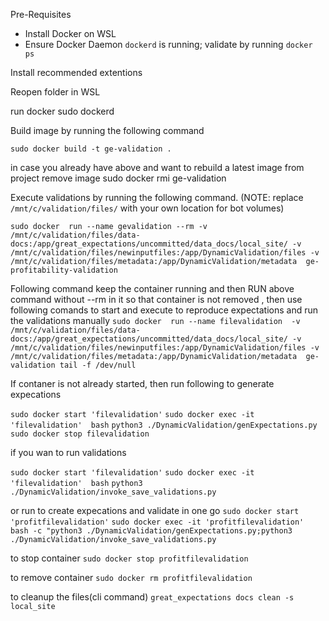 Pre-Requisites
- Install Docker on WSL
- Ensure Docker Daemon `dockerd` is running; validate by running `docker ps`

Install recommended extentions

Reopen folder in WSL

run docker 
sudo dockerd

Build image by running the following command

`sudo docker build -t ge-validation .`

in case you already have above and want to rebuild a latest image from project 
remove image 
sudo docker  rmi ge-validation

Execute validations by running the following command. (NOTE: replace `/mnt/c/validation/files/` with your own location for bot volumes)


`sudo docker  run --name gevalidation --rm -v  /mnt/c/validation/files/data-docs:/app/great_expectations/uncommitted/data_docs/local_site/ -v  /mnt/c/validation/files/newinputfiles:/app/DynamicValidation/files -v  /mnt/c/validation/files/metadata:/app/DynamicValidation/metadata  ge-profitability-validation`



Following command keep the container running and then
RUN above command without --rm in it so that container is not removed , then use following comands to start and execute to reproduce expectations and run the validations manually 
`sudo docker  run --name filevalidation  -v  /mnt/c/validation/files/data-docs:/app/great_expectations/uncommitted/data_docs/local_site/ -v  /mnt/c/validation/files/newinputfiles:/app/DynamicValidation/files -v  /mnt/c/validation/files/metadata:/app/DynamicValidation/metadata  ge-validation tail -f /dev/null`


If contaner is not already started, then run following to generate expecations 

`sudo docker start 'filevalidation'`
`sudo docker exec -it 'filevalidation'  bash`
`python3 ./DynamicValidation/genExpectations.py`
`sudo docker stop filevalidation`

if you wan to run validations 

`sudo docker start 'filevalidation'`
`sudo docker exec -it 'filevalidation'  bash`
`python3 ./DynamicValidation/invoke_save_validations.py`


or run to create expecations and validate in one go 
`sudo docker start 'profitfilevalidation'`
`sudo docker exec -it 'profitfilevalidation'  bash -c "python3 ./DynamicValidation/genExpectations.py;python3 ./DynamicValidation/invoke_save_validations.py`

to stop container
`sudo docker stop profitfilevalidation`


to remove container
`sudo docker rm profitfilevalidation`

to cleanup the files(cli command)
`great_expectations docs clean -s local_site`
